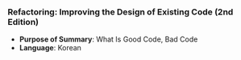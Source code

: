 ### Refactoring: Improving the Design of Existing Code (2nd Edition)
- **Purpose of Summary**: What Is Good Code, Bad Code
- **Language**: Korean
